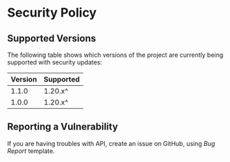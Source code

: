 # Security Policy

## Supported Versions

The following table shows which versions of the project are currently being supported with security updates:

| Version | Supported           |
| ------- | ------------------  |
| 1.1.0   | 1.20.x^             |
| 1.0.0   | 1.20.x^             |

## Reporting a Vulnerability

If you are having troubles with API, create an issue on GitHub, using *Bug Report* template.
